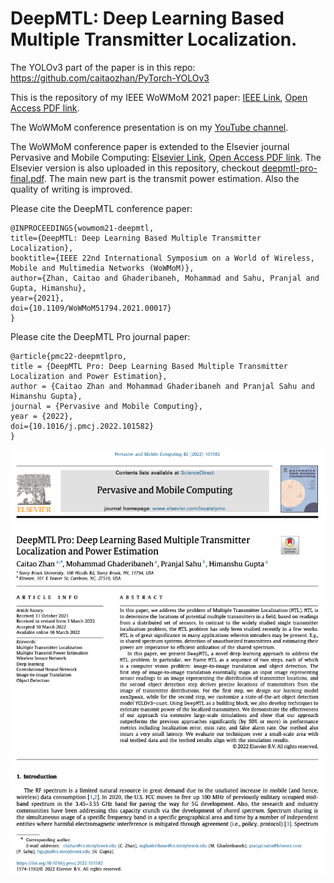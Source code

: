 # DeepMTL: Deep Learning Based Multiple Transmitter Localization. 
The YOLOv3 part of the paper is in this repo: https://github.com/caitaozhan/PyTorch-YOLOv3

This is the repository of my IEEE WoWMoM 2021 paper: [IEEE Link](https://ieeexplore.ieee.org/document/9469431), [Open Access PDF link](https://caitaozhan.github.io/file/DeepMTL.pdf).

The WoWMoM conference presentation is on my [YouTube channel](https://www.youtube.com/watch?v=arnhAloIr90).

The WoWMoM conference paper is extended to the Elsevier journal Pervasive and Mobile Computing: [Elsevier Link](https://doi.org/10.1016/j.pmcj.2022.101582), [Open Access PDF link](https://arxiv.org/abs/2112.13181). The Elsevier version is also uploaded in this repository, checkout [deepmtl-pro-final.pdf](https://github.com/caitaozhan/caitaozhan.github.io/blob/master/file/deepmtl-pro-final.pdf). The main new part is the transmit power estimation. Also the quality of writing is improved.

Please cite the DeepMTL conference paper:
```
@INPROCEEDINGS{wowmom21-deepmtl,
title={DeepMTL: Deep Learning Based Multiple Transmitter Localization}, 
booktitle={IEEE 22nd International Symposium on a World of Wireless, Mobile and Multimedia Networks (WoWMoM)}, 
author={Zhan, Caitao and Ghaderibaneh, Mohammad and Sahu, Pranjal and Gupta, Himanshu},
year={2021},
doi={10.1109/WoWMoM51794.2021.00017}
}
```

Please cite the DeepMTL Pro journal paper:
```
@article{pmc22-deepmtlpro,
title = {DeepMTL Pro: Deep Learning Based Multiple Transmitter Localization and Power Estimation},
author = {Caitao Zhan and Mohammad Ghaderibaneh and Pranjal Sahu and Himanshu Gupta},
journal = {Pervasive and Mobile Computing},
year = {2022},
doi={10.1016/j.pmcj.2022.101582}
}
```

![image](deepmtl-pro.png)
